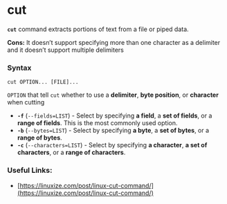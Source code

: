 # cut

**`cut`** command extracts portions of text from a file or piped data.

**Cons:** It doesn’t support specifying more than one character as a delimiter and it doesn’t support multiple delimiters

### Syntax

```text
cut OPTION... [FILE]...
```

 `OPTION` that tell `cut` whether to use a **delimiter**, **byte position**, or **character** when cutting

* **`-f`** \(`--fields=LIST`\) - Select by specifying **a field**, a **set of fields**, or a **range of fields**. This is the most commonly used option.
* **`-b`** \(`--bytes=LIST`\) - Select by specifying **a byte**, a **set of bytes**, or a **range of bytes**.
* **`-c`** \(`--characters=LIST`\) - Select by specifying **a character**, **a set of characters**, or a **range of characters**.

### Useful Links:

* [https://linuxize.com/post/linux-cut-command/](https://linuxize.com/post/linux-cut-command/)

